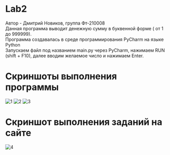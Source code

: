 # Lab2  
Автор - Дмитрий Новиков, группа Фт-210008  
Данная программа выводит денежную сумму в буквенной форме ( от 1 до 999999).  
Программа создавалась в среде программирования PyCharm на языке Python  
Запускаем файл под названием main.py через PyCharm, нажимаем RUN (shift + F10), далее вводим желаемое число и нажимаем Enter.  
# Скриншоты выполнения программы
![1](https://user-images.githubusercontent.com/113824104/190898241-2d9e08cc-5215-41c7-8c4c-782002cc6952.jpg)
![2](https://user-images.githubusercontent.com/113824104/190898254-7f0f8cad-0b6d-412e-87e0-0c4e9d34ea93.jpg)
![3](https://user-images.githubusercontent.com/113824104/190898265-9aebd7a0-6bc7-4fd1-b5b0-fd44de7a06c5.jpg)
# Скриншот выполнения заданий на сайте
![4](https://user-images.githubusercontent.com/113824104/190898277-0900fc70-8086-443e-bfed-e7227d76e0c0.jpg)

